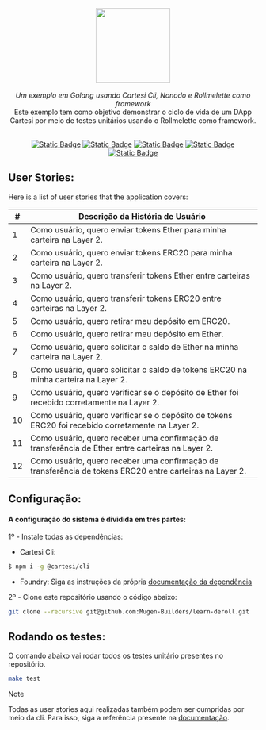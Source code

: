<div align="center">
    <img src="https://github.com/Mugen-Builders/.github/assets/153661799/7ed08d4c-89f4-4bde-a635-0b332affbd5d" width="150" height="150">
</div>
<br>
<div align="center">
    <i>Um exemplo em Golang usando Cartesi Cli, Nonodo e Rollmelette como framework</i>
</div>
<div align="center">
Este exemplo tem como objetivo demonstrar o ciclo de vida de um DApp Cartesi por meio de testes unitários usando o Rollmelette como framework.
</div>
<br>
<div align="center">
    
  <a href="">[![Static Badge](https://img.shields.io/badge/cartesi-1.3.0-5bd1d7)](https://docs.cartesi.io/cartesi-rollups/)</a>
  <a href="">[![Static Badge](https://img.shields.io/badge/cartesi--cli-0.15.0-5bd1d7)](https://docs.cartesi.io/cartesi-rollups/1.3/quickstart/)</a>
  <a href="">[![Static Badge](https://img.shields.io/badge/nonodo-1.1.1-blue)](https://pkg.go.dev/github.com/calindra/nonodo)</a>
  <a href="">[![Static Badge](https://img.shields.io/badge/rollmelette-0.1.1-yellow)](https://pkg.go.dev/github.com/gligneul/rollmelette)</a>
  <a href="">[![Static Badge](https://img.shields.io/badge/foundry-0.2.0-red)](https://book.getfoundry.sh/getting-started/installation)</a>
</div>

## User Stories:

Here is a list of user stories that the application covers:

| #   | Descrição da História de Usuário                                                                         |
| --- | -------------------------------------------------------------------------------------------------------- |
| 1   | Como usuário, quero enviar tokens Ether para minha carteira na Layer 2.                                  |
| 2   | Como usuário, quero enviar tokens ERC20 para minha carteira na Layer 2.                                  |
| 3   | Como usuário, quero transferir tokens Ether entre carteiras na Layer 2.                                  |
| 4   | Como usuário, quero transferir tokens ERC20 entre carteiras na Layer 2.                                  |
| 5   | Como usuário, quero retirar meu depósito em ERC20.                                                       |
| 6   | Como usuário, quero retirar meu depósito em Ether.                                                       |
| 7   | Como usuário, quero solicitar o saldo de Ether na minha carteira na Layer 2.                             |
| 8   | Como usuário, quero solicitar o saldo de tokens ERC20 na minha carteira na Layer 2.                      |
| 9   | Como usuário, quero verificar se o depósito de Ether foi recebido corretamente na Layer 2.               |
| 10  | Como usuário, quero verificar se o depósito de tokens ERC20 foi recebido corretamente na Layer 2.        |
| 11  | Como usuário, quero receber uma confirmação de transferência de Ether entre carteiras na Layer 2.        |
| 12  | Como usuário, quero receber uma confirmação de transferência de tokens ERC20 entre carteiras na Layer 2. |

## Configuração:

#### A configuração do sistema é dividida em três partes:
1º - Instale todas as dependências:
   + Cartesi Cli:
   ```bash
   $ npm i -g @cartesi/cli
   ```
   + Foundry:
   Siga as instruções da própria [documentação da dependência](https://book.getfoundry.sh/)

2º - Clone este repositório usando o código abaixo:
```Bash
git clone --recursive git@github.com:Mugen-Builders/learn-deroll.git
```

## Rodando os testes:
O comando abaixo vai rodar todos os testes unitário presentes no repositório.

```bash
make test
```

> [!NOTE]
> Todas as user stories aqui realizadas também podem ser cumpridas por meio da cli. Para isso, siga a referência presente na [documentação](https://docs.cartesi.io/cartesi-rollups/1.3/).